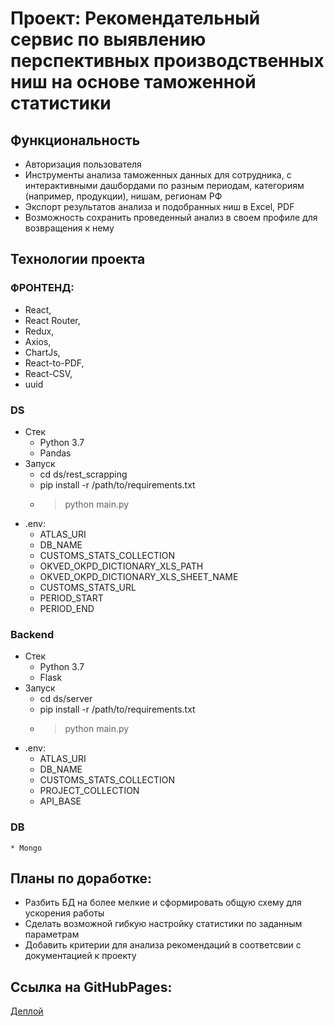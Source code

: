 # Проект: Рекомендательный сервис по выявлению перспективных производственных ниш на основе таможенной статистики

## Функциональность
- Авторизация пользователя
- Инструменты анализа таможенных данных для сотрудника, с интерактивными
дашбордами по разным периодам, категориям (например, продукции), нишам,
регионам РФ
- Экспорт результатов анализа и подобранных ниш в Excel, PDF
- Возможность сохранить проведенный анализ в своем профиле для возвращения к нему


## Технологии проекта
### ФРОНТЕНД:
- React,
- React Router,
- Redux,
- Axios,
- ChartJs,
- React-to-PDF,
- React-CSV,
- uuid
### 

### DS
* Стек
    * Python 3.7
    * Pandas
* Запуск
    * cd ds/rest_scrapping
    * pip install -r /path/to/requirements.txt
    * > python main.py
* .env:
    * ATLAS_URI
    * DB_NAME
    * CUSTOMS_STATS_COLLECTION
    * OKVED_OKPD_DICTIONARY_XLS_PATH
    * OKVED_OKPD_DICTIONARY_XLS_SHEET_NAME
    * CUSTOMS_STATS_URL
    * PERIOD_START
    * PERIOD_END
###

### Backend
* Стек
    * Python 3.7
    * Flask
* Запуск
    * cd ds/server
    * pip install -r /path/to/requirements.txt
    * > python main.py
* .env:
    * ATLAS_URI
    * DB_NAME
    * CUSTOMS_STATS_COLLECTION
    * PROJECT_COLLECTION
    * API_BASE
###

### DB
    * Mongo


## Планы по доработке:
- Разбить БД на более мелкие и сформировать общую схему для ускорения работы
- Сделать возможной гибкую настройку статистики по заданным параметрам
- Добавить критерии для анализа рекомендаций в соответсвии с документацией к проекту

## Ссылка на GitHubPages: 
[Деплой](http://37.230.196.81/)
